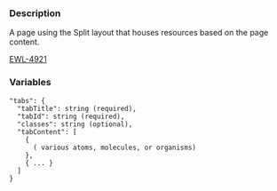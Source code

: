 ### Description
A page using the Split layout that houses resources based on the page content.

[EWL-4921](https://issues.ama-assn.org/browse/EWL-4921)

### Variables
~~~~
"tabs": {
  "tabTitle": string (required),
  "tabId": string (required),
  "classes": string (optional),
  "tabContent": [
    {
      ( various atoms, molecules, or organisms)
    },
    { ... }
  ]
}
~~~~
